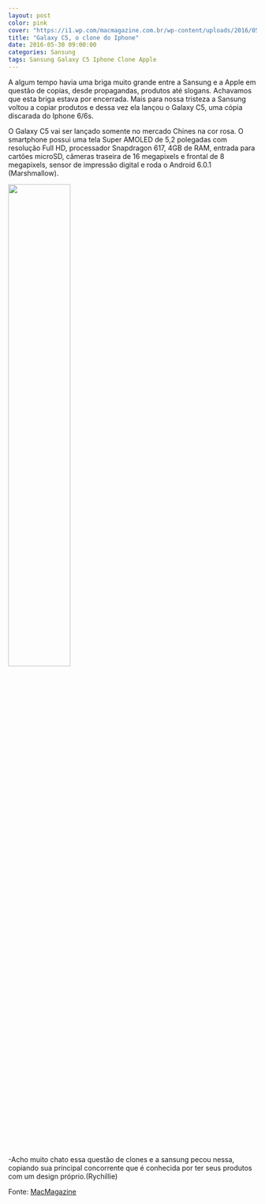 ```yaml
---
layout: post
color: pink
cover: "https://i1.wp.com/macmagazine.com.br/wp-content/uploads/2016/05/28-samsung.png?w=1528&ssl=1"
title: "Galaxy C5, o clone do Iphone"
date: 2016-05-30 09:00:00
categories: Sansung
tags: Sansung Galaxy C5 Iphone Clone Apple
---
```

A algum tempo havia uma briga muito grande entre a Sansung e a Apple em questão de copias, desde propagandas, produtos até slogans. Achavamos que esta briga estava por encerrada. Mais para nossa tristeza a Sansung voltou a copiar produtos e dessa vez ela lançou o Galaxy C5, uma cópia discarada do Iphone 6/6s.

O Galaxy C5 vai ser lançado somente no mercado Chines na cor rosa. O smartphone possui uma tela Super AMOLED de 5,2 polegadas com resolução Full HD, processador Snapdragon 617, 4GB de RAM, entrada para cartões microSD, câmeras traseira de 16 megapixels e frontal de 8 megapixels, sensor de impressão digital e roda o Android 6.0.1 (Marshmallow).

<img src="https://i1.wp.com/macmagazine.com.br/wp-content/uploads/2016/05/28-samsung.png?w=1528&ssl=1" align="middle" width="50%">

-Acho muito chato essa questão de clones e a sansung pecou nessa, copiando sua principal concorrente que é conhecida por ter seus produtos com um design próprio.(Rychillie)

Fonte: <a href="https://macmagazine.com.br/2016/05/28/e-a-samsung-nao-se-aguentou-galaxy-c5-lancado-na-china-e-um-clone-do-iphone-66s/">MacMagazine</a>

<script async src="//pagead2.googlesyndication.com/pagead/js/adsbygoogle.js"></script>
<!-- Final_texto_okgnow -->
<ins class="adsbygoogle"
     style="display:block"
     data-ad-client="ca-pub-7837358846130941"
     data-ad-slot="9265933715"
     data-ad-format="auto"></ins>
<script>
(adsbygoogle = window.adsbygoogle || []).push({});
</script>
